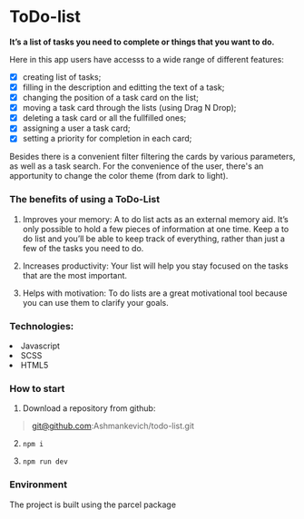 # ToDo-list 
**It’s a list of tasks you need to complete or things that you want to do.**

Here in this app users have accesss to a wide range of different features: 

- [x] creating list of tasks;
- [x] filling in the description and editting the text of a task;
- [x] changing the position of a task card on the list;
- [x] moving a task card through the lists (using Drag N Drop);
- [x] deleting a task card or all the fullfilled ones;
- [x] assigning a user a task card;
- [x] setting a priority for completion in each card; 

Besides there is a convenient filter filtering the cards by various parameters, as well as a task search.
For the convenience of the user, there's an apportunity to change the color theme (from dark to light).

### The benefits of using a ToDo-List

1. Improves your memory: A to do list acts as an external memory aid. It’s only possible to hold a few pieces of information at one time. Keep a to do list and you’ll be able to keep track of everything, rather than just a few of the tasks you need to do. 

2. Increases productivity: Your list will help you stay focused on the tasks that are the most important.

3. Helps with motivation: To do lists are a great motivational tool because you can use them to clarify your goals.

### Technologies:

<li>Javascript</li>
<li>SСSS</li>
<li>HTML5</li>

### How to start

1. Download a repository from github:

> git@github.com:Ashmankevich/todo-list.git

2. `npm i`

3. `npm run dev`

### Environment

The project is built using the parcel package
